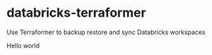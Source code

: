 # databricks-terraformer
Use Terraformer to backup restore and sync Databricks workspaces

Hello world
